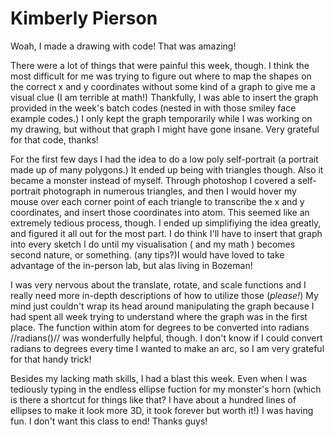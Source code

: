 # Kimberly Pierson


Woah, I made a drawing with code! That was amazing!

There were a lot of things that were painful this week, though. I think the most difficult for me was trying to figure out where to map the shapes on the correct x and y coordinates without some kind of a graph to give me a visual clue (I am terrible at math!) Thankfully,  I was able to insert the graph provided in the week's batch codes (nested in with those smiley face example codes.) I only kept the graph temporarily while I was working on my drawing, but without that graph I might have gone insane. Very grateful for that code, thanks!

For the first few days I had the idea to do a low poly self-portrait (a portrait made up of many polygons.) It ended up being with triangles though. Also it became a monster instead of myself. Through photoshop I covered a self-portrait photograph in numerous triangles, and then I would hover my mouse over each corner point of each triangle to transcribe the x and y coordinates,  and insert those coordinates into atom. This seemed like an extremely tedious process, though. I ended up simplifiying the idea greatly, and figured it all out for the most part. I do think I'll have to insert that graph into every sketch I do until my visualisation ( and my math ) becomes second nature, or something. (any tips?)I would have loved to take advantage of the in-person lab, but alas living in Bozeman!

I was very nervous about the translate, rotate, and scale functions and I really need more in-depth descriptions of how to utilize those (*please!*) My mind just couldn't wrap its head around manipulating the graph because I had spent all week trying to understand where the graph was in the first place. The function within atom for degrees to be converted into radians //radians()// was wonderfully helpful, though. I don't know if I could convert radians to degrees every time I wanted to make an arc, so I am very grateful for that handy trick!

Besides my lacking math skills, I had a blast this week. Even when I was tediously typing in the endless ellipse fuction for my monster's horn (which is there a shortcut for things like that? I have about a hundred lines of ellipses to make it look more 3D, it took forever but worth it!) I was having fun. I don't want this class to end! Thanks guys!
